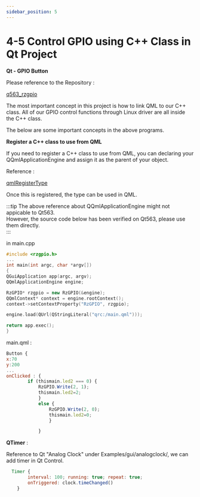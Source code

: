 ```yaml
---
sidebar_position: 5
---
```

# 4-5 Control GPIO using C++ Class in Qt Project

**Qt - GPIO Button**  

Please reference to the Repository :

[q563_rzgpio](https://github.com/yourskc/q563_rzgpio/)

The most important concept in this project is how to link QML to our C++ class. All of our GPIO control functions through Linux driver are all inside the C++ class.  

The below are some important concepts in the above programs.

**Register a C++ class to use from QML**  

If you need to register a C++ class to use from QML, you can declaring your QQmlApplicationEngine and assign it as the parent of your object.

Reference :  

[qmlRegisterType](https://doc.qt.io/qt-6/qqmlengine.html#qmlRegisterType)

Once this is registered, the type can be used in QML.

:::tip
The above reference about QQmlApplicationEngine might not appicable to Qt563.  
However, the source code below has been verified on Qt563, please use them directly.  
:::

in main.cpp

```cpp
#include <rzgpio.h>
...
int main(int argc, char *argv[])
{
QGuiApplication app(argc, argv);
QQmlApplicationEngine engine;   

RzGPIO* rzgpio = new RzGPIO(&engine);
QQmlContext* context = engine.rootContext();
context->setContextProperty("RzGPIO", rzgpio);

engine.load(QUrl(QStringLiteral("qrc:/main.qml")));

return app.exec();
}
```

main.qml :

```qml
Button {
x:70
y:200
...
onClicked : {
        if (thismain.led2 === 0) {
            RzGPIO.Write(2, 1);
            thismain.led2=2;
            }
            else {
                RzGPIO.Write(2, 0);
                thismain.led2=0;
                }

            }


```

**QTimer** :

Reference to Qt "Analog Clock" under Examples/gui/analogclock/, we can add timer in Qt Control.

```qml
  Timer {
        interval: 100; running: true; repeat: true;
        onTriggered: clock.timeChanged()
    }
```
